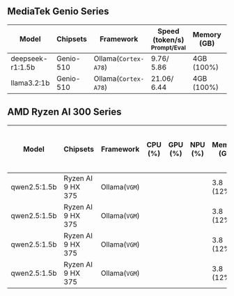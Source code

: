 ## MediaTek Genio Series
  
  | Model            |  Chipsets  |    Framework          |    Speed (token/s)<br><sub>Prompt/Eval |   Memory (GB) |  Power (Watt) |     Temp (°C)    |
  |------------------|------------|-----------------------|--------------------|---------------|---------------|------------------|
  | deepseek-r1:1.5b |  Genio-510 | Ollama(`Cortex-A78`)   |   9.76/ 5.86      | 4GB (100%)    |               |                  |
  | llama3.2:1b      |  Genio-510 | Ollama(`Cortex-A78`)   |   21.06/ 6.44     | 4GB (100%)    |               |                  |

## AMD Ryzen AI 300 Series



  | Model            |       Chipsets      |    Framework   |  CPU (%) | GPU (%) | NPU (%) | Memory (GB) |  Time-to-first-Token (ms) |  Speed (token/s)  |
  |------------------|---------------------|----------------|----------|---------|---------|-------------|---------------------------|-------------------|
  | qwen2.5:1.5b     |  Ryzen AI 9 HX 375  | Ollama(`VGM`)  |        |       |        |  3.8 (12%)  | 697.10 / 50.15            |                   |
  | qwen2.5:1.5b     |  Ryzen AI 9 HX 375  | Ollama(`VGM`)  |        |       |        |  3.8 (12%)  | 697.10 / 50.15            |                   |
  | qwen2.5:1.5b     |  Ryzen AI 9 HX 375  | Ollama(`VGM`)  |        |       |        |  3.8 (12%)  | 697.10 / 50.15            |                   |
  | qwen2.5:1.5b     |  Ryzen AI 9 HX 375  | Ollama(`VGM`)  |        |       |        |  3.8 (12%)  | 697.10 / 50.15            |                   |
